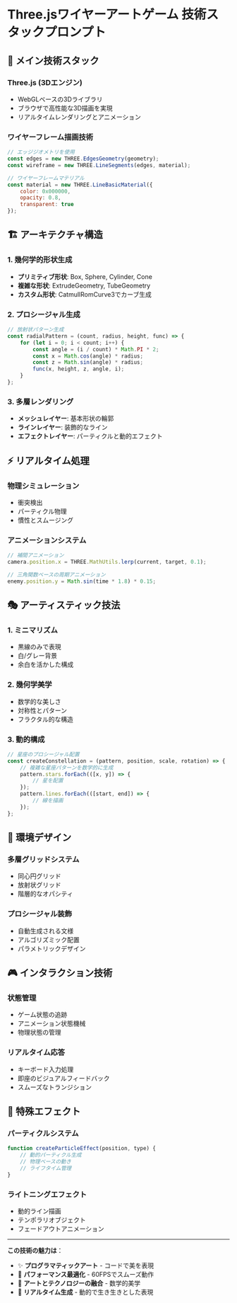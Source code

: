 # Three.jsワイヤーアートゲーム 技術スタックプロンプト

## 🎨 **メイン技術スタック**

### **Three.js (3Dエンジン)**
- WebGLベースの3Dライブラリ
- ブラウザで高性能な3D描画を実現
- リアルタイムレンダリングとアニメーション

### **ワイヤーフレーム描画技術**
```javascript
// エッジジオメトリを使用
const edges = new THREE.EdgesGeometry(geometry);
const wireframe = new THREE.LineSegments(edges, material);

// ワイヤーフレームマテリアル
const material = new THREE.LineBasicMaterial({ 
    color: 0x000000, 
    opacity: 0.8, 
    transparent: true 
});
```

## 🏗️ **アーキテクチャ構造**

### **1. 幾何学的形状生成**
- **プリミティブ形状**: Box, Sphere, Cylinder, Cone
- **複雑な形状**: ExtrudeGeometry, TubeGeometry
- **カスタム形状**: CatmullRomCurve3でカーブ生成

### **2. プロシージャル生成**
```javascript
// 放射状パターン生成
const radialPattern = (count, radius, height, func) => {
    for (let i = 0; i < count; i++) {
        const angle = (i / count) * Math.PI * 2;
        const x = Math.cos(angle) * radius;
        const z = Math.sin(angle) * radius;
        func(x, height, z, angle, i);
    }
};
```

### **3. 多層レンダリング**
- **メッシュレイヤー**: 基本形状の輪郭
- **ラインレイヤー**: 装飾的なライン
- **エフェクトレイヤー**: パーティクルと動的エフェクト

## ⚡ **リアルタイム処理**

### **物理シミュレーション**
- 衝突検出
- パーティクル物理
- 慣性とスムージング

### **アニメーションシステム**
```javascript
// 補間アニメーション
camera.position.x = THREE.MathUtils.lerp(current, target, 0.1);

// 三角関数ベースの周期アニメーション
enemy.position.y = Math.sin(time * 1.8) * 0.15;
```

## 🎭 **アーティスティック技法**

### **1. ミニマリズム**
- 黒線のみで表現
- 白/グレー背景
- 余白を活かした構成

### **2. 幾何学美学**
- 数学的な美しさ
- 対称性とパターン
- フラクタル的な構造

### **3. 動的構成**
```javascript
// 星座のプロシージャル配置
const createConstellation = (pattern, position, scale, rotation) => {
    // 複雑な星座パターンを数学的に生成
    pattern.stars.forEach(([x, y]) => {
        // 星を配置
    });
    pattern.lines.forEach(([start, end]) => {
        // 線を描画
    });
};
```

## 🌌 **環境デザイン**

### **多層グリッドシステム**
- 同心円グリッド
- 放射状グリッド
- 階層的なオパシティ

### **プロシージャル装飾**
- 自動生成される文様
- アルゴリズミック配置
- パラメトリックデザイン

## 🎮 **インタラクション技術**

### **状態管理**
- ゲーム状態の追跡
- アニメーション状態機械
- 物理状態の管理

### **リアルタイム応答**
- キーボード入力処理
- 即座のビジュアルフィードバック
- スムーズなトランジション

## 🔮 **特殊エフェクト**

### **パーティクルシステム**
```javascript
function createParticleEffect(position, type) {
    // 動的パーティクル生成
    // 物理ベースの動き
    // ライフタイム管理
}
```

### **ライトニングエフェクト**
- 動的ライン描画
- テンポラリオブジェクト
- フェードアウトアニメーション

---

**この技術の魅力は**：
- ✨ **プログラマティックアート** - コードで美を表現
- 🎯 **パフォーマンス最適化** - 60FPSでスムーズ動作  
- 🎨 **アートとテクノロジーの融合** - 数学的美学
- 🌟 **リアルタイム生成** - 動的で生き生きとした表現